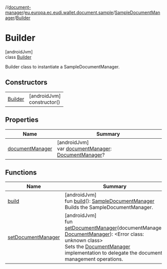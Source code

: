 //[document-manager](../../../../index.md)/[eu.europa.ec.eudi.wallet.document.sample](../../index.md)/[SampleDocumentManager](../index.md)/[Builder](index.md)

# Builder

[androidJvm]\
class [Builder](index.md)

Builder class to instantiate a SampleDocumentManager.

## Constructors

| | |
|---|---|
| [Builder](-builder.md) | [androidJvm]<br>constructor() |

## Properties

| Name | Summary |
|---|---|
| [documentManager](document-manager.md) | [androidJvm]<br>var [documentManager](document-manager.md): [DocumentManager](../../../eu.europa.ec.eudi.wallet.document/-document-manager/index.md)? |

## Functions

| Name | Summary |
|---|---|
| [build](build.md) | [androidJvm]<br>fun [build](build.md)(): [SampleDocumentManager](../index.md)<br>Builds the SampleDocumentManager. |
| [setDocumentManager](set-document-manager.md) | [androidJvm]<br>fun [setDocumentManager](set-document-manager.md)(documentManager: [DocumentManager](../../../eu.europa.ec.eudi.wallet.document/-document-manager/index.md)): &lt;Error class: unknown class&gt;<br>Sets the [DocumentManager](../../../eu.europa.ec.eudi.wallet.document/-document-manager/index.md) implementation to delegate the document management operations. |
